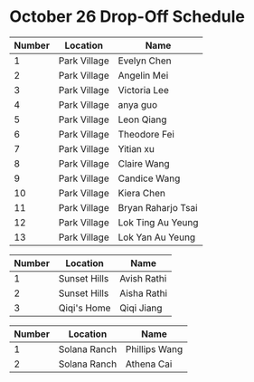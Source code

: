 # October 26 Drop-Off Schedule

| Number  | Location  | Name |
| ----- | --------- | ------ |
| 1 | Park Village | Evelyn Chen |
| 2 | Park Village | Angelin Mei |
| 3 | Park Village | Victoria Lee |
| 4 | Park Village | anya guo |
| 5 | Park Village | Leon Qiang |
| 6 | Park Village | Theodore Fei |
| 7 | Park Village | Yitian xu |
| 8 | Park Village | Claire Wang |
| 9 | Park Village | Candice Wang |
| 10 | Park Village | Kiera Chen |
| 11 | Park Village | Bryan Raharjo Tsai |
| 12 | Park Village | Lok Ting Au Yeung |
| 13 | Park Village | Lok Yan Au Yeung |

| Number  | Location  | Name |
| ----- | --------- | ------ |
| 1 | Sunset Hills | Avish Rathi |
| 2 | Sunset Hills | Aisha Rathi |
| 3 | Qiqi's Home | Qiqi Jiang |

| Number  | Location  | Name |
| ----- | --------- | ------ |
| 1 | Solana Ranch | Phillips Wang |
| 2 | Solana Ranch | Athena Cai |